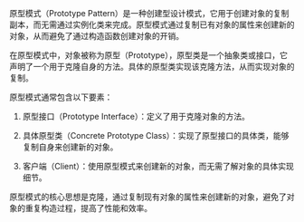 原型模式（Prototype Pattern）是一种创建型设计模式，它用于创建对象的复制副本，而无需通过实例化类来完成。原型模式通过复制已有对象的属性来创建新的对象，从而避免了通过构造函数创建对象的开销。

在原型模式中，对象被称为原型（Prototype），原型类是一个抽象类或接口，它声明了一个用于克隆自身的方法。具体的原型类实现该克隆方法，从而实现对象的复制。

原型模式通常包含以下要素：

1. 原型接口（Prototype Interface）：定义了用于克隆对象的方法。

2. 具体原型类（Concrete Prototype Class）：实现了原型接口的具体类，能够复制自身来创建新的对象。

3. 客户端（Client）：使用原型模式来创建新的对象，而无需了解对象的具体实现细节。

原型模式的核心思想是克隆，通过复制现有对象的属性来创建新的对象，避免了对象的重复构造过程，提高了性能和效率。
